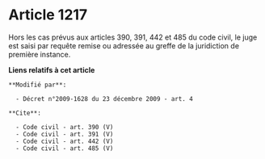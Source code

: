# Article 1217

Hors les cas prévus aux articles 390, 391, 442 et 485 du code civil, le juge est saisi par requête remise ou adressée au
greffe de la juridiction de première instance.

**Liens relatifs à cet article**

	**Modifié par**:

	  - Décret n°2009-1628 du 23 décembre 2009 - art. 4

	**Cite**:

	  - Code civil - art. 390 (V)
	  - Code civil - art. 391 (V)
	  - Code civil - art. 442 (V)
	  - Code civil - art. 485 (V)
